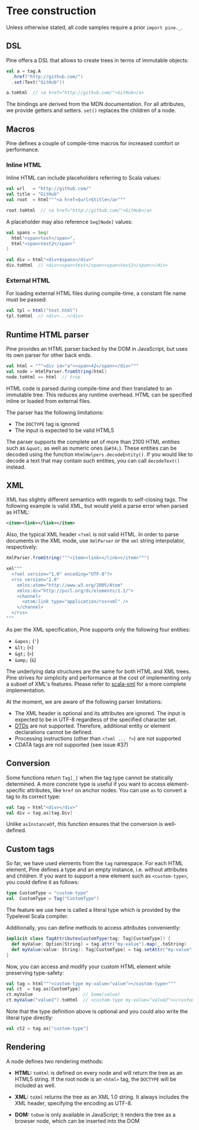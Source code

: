 # Tree construction
Unless otherwise stated, all code samples require a prior `import pine._`.

## DSL
Pine offers a DSL that allows to create trees in terms of immutable objects:

```scala
val a = tag.A
  .href("http://github.com/")
  .set(Text("GitHub"))

a.toHtml  // <a href="http://github.com/">GitHub</a>
```

The bindings are derived from the MDN documentation. For all attributes, we provide getters and setters. `set()` replaces the children of a node.

## Macros
Pine defines a couple of compile-time macros for increased comfort or performance.

### Inline HTML
Inline HTML can include placeholders referring to Scala values:

```scala
val url   = "http://github.com/"
val title = "GitHub"
val root  = html"""<a href=$url>$title</a>"""

root.toHtml  // <a href="http://github.com/">GitHub</a>
```

A placeholder may also reference `Seq[Node]` values:

```scala
val spans = Seq(
  html"<span>test</span>",
  html"<span>test2</span>"
)

val div = html"<div>$spans</div>"
div.toHtml  // <div><span>test</span><span>test2</span></div>
```

### External HTML
For loading external HTML files during compile-time, a constant file name must be passed:

```scala
val tpl = html("test.html")
tpl.toHtml  // <div>...</div>
```

## Runtime HTML parser
Pine provides an HTML parser backed by the DOM in JavaScript, but uses its own parser for other back ends.

```scala
val html = """<div id="a"><span>42</span></div>"""
val node = HtmlParser.fromString(html)
node.toHtml == html  // true
```

HTML code is parsed during compile-time and then translated to an immutable tree. This reduces any runtime overhead. HTML can be specified inline or loaded from external files.

The parser has the following limitations:

- The `DOCTYPE` tag is ignored
- The input is expected to be valid HTML5

The parser supports the complete set of more than 2100 HTML entities such as `&quot;` as well as numeric ones (`&#34;`). These entities can be decoded using the function `HtmlHelpers.decodeEntity()`. If you would like to decode a text that may contain such entities, you can call `decodeText()` instead.

## XML
XML has slightly different semantics with regards to self-closing tags. The following example is valid XML, but would yield a parse error when parsed as HTML:

```xml
<item><link></link></item>
```

Also, the typical XML header `<?xml` is not valid HTML. In order to parse documents in the XML mode, use `XmlParser` or the `xml` string interpolator, respectively:

```scala
XmlParser.fromString("""<item><link></link></item>""")
```

```scala
xml"""
  <?xml version="1.0" encoding="UTF-8"?>
  <rss version="2.0"
    xmlns:atom="http://www.w3.org/2005/Atom"
    xmlns:dc="http://purl.org/dc/elements/1.1/">
    <channel>
      <atom:link type="application/rss+xml" />
    </channel>
  </rss>
"""
```

As per the XML specification, Pine supports only the following four entities:

* `&apos;` (`'`)
* `&lt;` (`<`)
* `&gt;` (`>`)
* `&amp;` (`&`)

The underlying data structures are the same for both HTML and XML trees. Pine strives for simplicity and performance at the cost of implementing only a subset of XML's features. Please refer to [scala-xml](https://github.com/scala/scala-xml) for a more complete implementation.

At the moment, we are aware of the following parser limitations:

- The XML header is optional and its attributes are ignored. The input is expected to be in UTF-8 regardless of the specified character set.
- [DTDs](https://docstore.mik.ua/orelly/web2/xhtml/ch15_03.htm) are not supported. Therefore, additional entity or element declarations cannot be defined.
- Processing instructions (other than `<?xml ... ?>`) are not supported
- CDATA tags are not supported (see issue #37)

## Conversion
Some functions return `Tag[_]` when the tag type cannot be statically determined. A more concrete type is useful if you want to access element-specific attributes, like `href` on anchor nodes. You can use `as` to convert a tag to its correct type:

```scala
val tag = html"<div></div>"
val div = tag.as[tag.Div]
```

Unlike `asInstanceOf`, this function ensures that the conversion is well-defined.

## Custom tags
So far, we have used elements from the `tag` namespace. For each HTML element, Pine defines a type and an empty instance, i.e. without attributes and children. If you want to support a new element such as `<custom-type>`, you could define it as follows:

```scala
type CustomType = "custom-type"
val  CustomType = Tag("CustomType")
```

The feature we use here is called a literal type which is provided by the Typelevel Scala compiler.

Additionally, you can define methods to access attributes conveniently:

```scala
implicit class TagAttributesCustomType(tag: Tag[CustomType]) {
  def myValue: Option[String] = tag.attr("my-value").map(_.toString)
  def myValue(value: String): Tag[CustomType] = tag.setAttr("my-value", value)
}
```

Now, you can access and modify your custom HTML element while preserving type-safety:

```scala
val tag = html"""<custom-type my-value="value"></custom-type>"""
val ct  = tag.as[CustomType]
ct.myValue                   // Some(value)
ct.myValue("value2").toHtml  // <custom-type my-value="value2"></custom-type>
```

Note that the type definition above is optional and you could also write the literal type directly:

```scala
val ct2 = tag.as["custom-type"]
```

## Rendering
A node defines two rendering methods:

- **HTML:** `toHtml` is defined on every node and will return the tree as an HTML5 string. If the root node is an `<html>` tag, the `DOCTYPE` will be included as well.
* **XML:** `toXml` returns the tree as an XML 1.0 string. It always includes the XML header, specifying the encoding as UTF-8.
- **DOM:** `toDom` is only available in JavaScript; it renders the tree as a browser node, which can be inserted into the DOM
